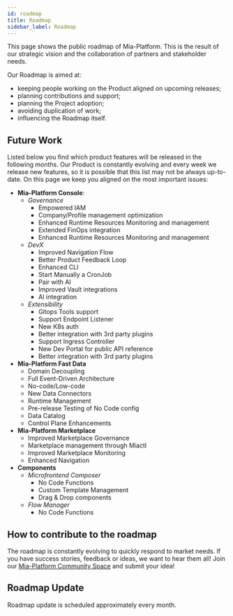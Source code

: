 ```yaml
---
id: roadmap
title: Roadmap
sidebar_label: Roadmap
---
```


This page shows the public roadmap of Mia-Platform. This is the result of our strategic vision and the collaboration of partners and stakeholder needs.

Our Roadmap is aimed at:

- keeping people working on the Product aligned on upcoming releases;
- planning contributions and support;
- planning the Project adoption;
- avoiding duplication of work;
- influencing the Roadmap itself.

## Future Work

Listed below you find which product features will be released in the following months.
Our Product is constantly evolving and every week we release new features, so it is possible that this list may not be always up-to-date.
On this page we keep you aligned on the most important issues:

- **Mia-Platform Console**:
  - _Governance_  
    - Empowered IAM
    - Company/Profile management optimization
    - Enhanced Runtime Resources Monitoring and management
    - Extended FinOps integration
    - Enhanced Runtime Resources Monitoring and management
  - _DevX_
    - Improved Navigation Flow
    - Better Product Feedback Loop
    - Enhanced CLI
    - Start Manually a CronJob
    - Pair with AI
    - Improved Vault integrations
    - AI integration
  - _Extensibility_
    - Gitops Tools support
    - Support Endpoint Listener
    - New K8s auth
    - Better integration with 3rd party plugins
    - Support Ingress Controller
    - New Dev Portal for public API reference
    - Better integration with 3rd party plugins
- **Mia-Platform Fast Data**
  - Domain Decoupling
  - Full Event-Driven Architecture
  - No-code/Low-code
  - New Data Connectors
  - Runtime Management
  - Pre-release Testing of No Code config
  - Data Catalog
  - Control Plane Enhancements
- **Mia-Platform Marketplace**
  - Improved Marketplace Governance
  - Marketplace management through Miactl
  - Improved Marketplace Monitoring
  - Enhanced Navigation
- **Components**
  - _Microfrontend Composer_
    - No Code Functions
    - Custom Template Management
    - Drag & Drop components
  - _Flow Manager_
    - No Code Functions

## How to contribute to the roadmap

The roadmap is constantly evolving to quickly respond to market needs.
If you have success stories, feedback or ideas, we want to hear them all!
Join our [Mia-Platform Community Space](https://github.com/mia-platform/community/discussions) and submit your idea!

## Roadmap Update

Roadmap update is scheduled approximately every month.
